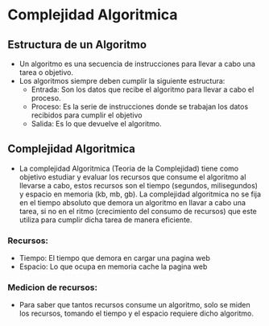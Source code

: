 # Complejidad Algoritmica

## Estructura de un Algoritmo
- Un algoritmo es una secuencia de instrucciones para llevar a cabo una tarea o objetivo.
- Los algoritmos siempre deben cumplir la siguiente estructura: 
    * Entrada: Son los datos que recibe el algoritmo para llevar a cabo el proceso.
    * Proceso: Es la serie de instrucciones donde se trabajan los datos recibidos para cumplir el objetivo
    * Salida: Es lo que devuelve el algoritmo.

## Complejidad Algoritmica
- La complejidad Algoritmica (Teoria de la Complejidad) tiene como objetivo estudiar y evaluar los recursos que consume el algoritmo al llevarse a cabo, estos recursos son el tiempo (segundos, milisegundos) y espacio en memoria (kb, mb, gb). La complejidad algoritmica no se fija en el tiempo absoluto que demora un algoritmo en llavar a cabo una tarea, si no en el ritmo (crecimiento del consumo de recursos) que este utiliza para cumplir dicha tarea de manera eficiente.

### Recursos:
- Tiempo: El tiempo que demora en cargar una pagina web
- Espacio: Lo que ocupa en memoria cache la pagina web

### Medicion de recursos:
- Para saber que tantos recursos consume un algoritmo, solo se miden los recursos, tomando el tiempo y el espacio requiere dicho algoritmo.
